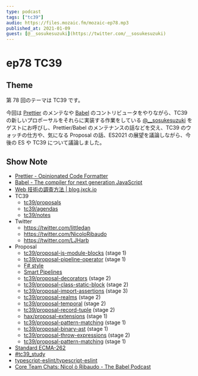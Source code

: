 ```yaml
---
type: podcast
tags: ["tc39"]
audio: https://files.mozaic.fm/mozaic-ep78.mp3
published_at: 2021-01-09
guest: [@__sosukesuzuki](https://twitter.com/__sosukesuzuki)
---
```


# ep78 TC39

## Theme

第 78 回のテーマは TC39 です。

今回は [Prettier](https://prettier.io) のメンテなや [Babel](https://babeljs.io) のコントリビュータをやりながら、TC39 の新しいプロポーサルをそれらに実装する作業をしている [@\_\_sosukesuzuki](https://twitter.com/__sosukesuzuki) をゲストにお呼びし、Prettier/Babel のメンテナンスの話などを交え、TC39 のウォッチの仕方や、気になる Proposal の話、ES2021 の展望を議論しながら、今後の ES や TC39 について議論しました。

## Show Note

- [Prettier - Opinionated Code Formatter](https://prettier.io/)
- [Babel - The compiler for next generation JavaScript](https://babeljs.io/)
- [Web 技術の調査方法 | blog.jxck.io](https://blog.jxck.io/entries/2020-11-19/how-to-track-web-standards.html)
- TC39
  - [tc39/proposals](https://github.com/tc39/proposals)
  - [tc39/agendas](https://github.com/tc39/agendas)
  - [tc39/notes](https://github.com/tc39/notes)
- Twitter
  - https://twitter.com/littledan
  - https://twitter.com/NicoloRibaudo
  - https://twitter.com/LJHarb
- Proposal
  - [tc39/proposal-js-module-blocks](https://github.com/tc39/proposal-js-module-blocks) (stage 1)
  - [tc39/proposal-pipeline-operator](https://github.com/tc39/proposal-pipeline-operator) (stage 1)
  - [F# style](https://github.com/valtech-nyc/proposal-fsharp-pipelines/blob/master/README.md)
  - [Smart Pipelines](https://github.com/js-choi/proposal-smart-pipelines/blob/master/readme.md)
  - [tc39/proposal-decorators](https://github.com/tc39/proposal-decorators) (stage 2)
  - [tc39/proposal-class-static-block](https://github.com/tc39/proposal-class-static-block) (stage 2)
  - [tc39/proposal-import-assertions](https://github.com/tc39/proposal-import-assertions) (stage 3)
  - [tc39/proposal-realms](https://github.com/tc39/proposal-realms) (stage 2)
  - [tc39/proposal-temporal](https://github.com/tc39/proposal-temporal) (stage 2)
  - [tc39/proposal-record-tuple](https://github.com/tc39/proposal-record-tuple) (stage 2)
  - [hax/proposal-extensions](https://github.com/hax/proposal-extensions) (stage 1)
  - [tc39/proposal-pattern-matching](https://github.com/tc39/proposal-pattern-matching) (stage 1)
  - [tc39/proposal-binary-ast](https://github.com/tc39/proposal-binary-ast) (stage 1)
  - [tc39/proposal-throw-expressions](https://github.com/tc39/proposal-throw-expressions) (stage 2)
  - [tc39/proposal-pattern-matching](https://github.com/tc39/proposal-pattern-matching) (stage 1)
- [Standard ECMA-262](https://www.ecma-international.org/publications/standards/Ecma-262.htm)
- [#tc39_study](https://web-study.connpass.com/event/147538/)
- [typescript-eslint/typescript-eslint](https://github.com/typescript-eslint/typescript-eslint)
- [Core Team Chats: Nicol ò Ribaudo - The Babel Podcast](https://podcast.babeljs.io/nicolo/)
